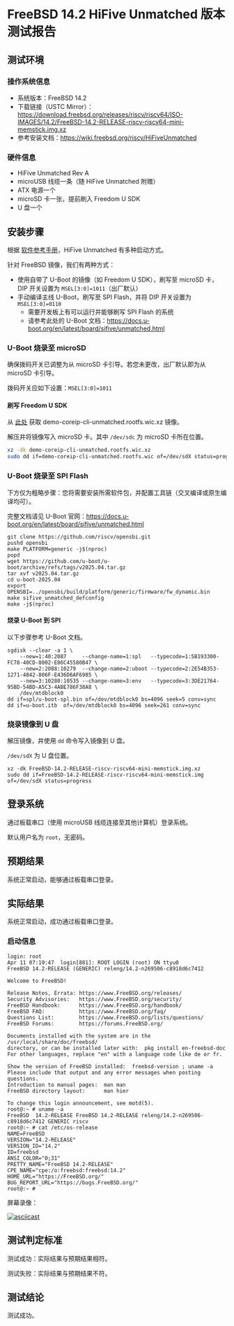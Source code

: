 # FreeBSD 14.2 HiFive Unmatched 版本测试报告

## 测试环境

### 操作系统信息

- 系统版本：FreeBSD 14.2
- 下载链接（USTC Mirror）：https://download.freebsd.org/releases/riscv/riscv64/ISO-IMAGES/14.2/FreeBSD-14.2-RELEASE-riscv-riscv64-mini-memstick.img.xz
- 参考安装文档：https://wiki.freebsd.org/riscv/HiFiveUnmatched

### 硬件信息

- HiFive Unmatched Rev A
- microUSB 线缆一条（随 HiFive Unmatched 附赠）
- ATX 电源一个
- microSD 卡一张，提前刷入 Freedom U SDK
- U 盘一个

## 安装步骤

根据 [软件参考手册](https://www.sifive.cn/document-file/hifive-unmatched-software-reference-manual)，HiFive Unmatched 有多种启动方式。

针对 FreeBSD 镜像，我们有两种方式：
- 使用自带了 U-Boot 的镜像（如 Freedom U SDK），刷写至 microSD 卡，DIP 开关设置为 `MSEL[3:0]=1011`（出厂默认）
- 手动编译主线 U-Boot，刷写至 SPI Flash，并将 DIP 开关设置为 `MSEL[3:0]=0110`
    - 需要开发板上有可以运行并能够刷写 SPI Flash 的系统
    - 请参考此处的 U-Boot 文档：https://docs.u-boot.org/en/latest/board/sifive/unmatched.html

### U-Boot 烧录至 microSD

确保拨码开关已调整为从 microSD 卡引导。若您未更改，出厂默认即为从 microSD 卡引导。

拨码开关应如下设置：`MSEL[3:0]=1011`

#### 刷写 Freedom U SDK

从 [此处](https://github.com/sifive/freedom-u-sdk/releases/latest) 获取 demo-coreip-cli-unmatched.rootfs.wic.xz 镜像。

解压并将镜像写入 microSD 卡。其中 `/dev/sdc` 为 microSD 卡所在位置。

```bash
xz -dk demo-coreip-cli-unmatched.rootfs.wic.xz
sudo dd if=demo-coreip-cli-unmatched.rootfs.wic of=/dev/sdX status=progress
```

### U-Boot 烧录至 SPI Flash

下方仅为粗略步骤：您将需要安装所需软件包，并配置工具链（交叉编译或原生编译均可）。

完整文档请见 U-Boot 官网：https://docs.u-boot.org/en/latest/board/sifive/unmatched.html

```shell
git clone https://github.com/riscv/opensbi.git
pushd opensbi
make PLATFORM=generic -j$(nproc)
popd
wget https://github.com/u-boot/u-boot/archive/refs/tags/v2025.04.tar.gz
tar xvf v2025.04.tar.gz
cd u-boot-2025.04
export OPENSBI=../opensbi/build/platform/generic/firmware/fw_dynamic.bin
make sifive_unmatched_defconfig
make -j$(nproc)
```

#### 烧录 U-Boot 到 SPI

以下步骤参考 U-Boot 文档。

```shell
sgdisk --clear -a 1 \
    --new=1:40:2087     --change-name=1:spl   --typecode=1:5B193300-FC78-40CD-8002-E86C45580B47 \
    --new=2:2088:10279  --change-name=2:uboot --typecode=2:2E54B353-1271-4842-806F-E436D6AF6985 \
    --new=3:10280:10535 --change-name=3:env   --typecode=3:3DE21764-95BD-54BD-A5C3-4ABE786F38A8 \
    /dev/mtdblock0
dd if=spl/u-boot-spl.bin of=/dev/mtdblock0 bs=4096 seek=5 conv=sync
dd if=u-boot.itb  of=/dev/mtdblock0 bs=4096 seek=261 conv=sync
```

### 烧录镜像到 U 盘

解压镜像，并使用 `dd` 命令写入镜像到 U 盘。

`/dev/sdX` 为 U 盘位置。

```shell
xz -dk FreeBSD-14.2-RELEASE-riscv-riscv64-mini-memstick.img.xz
sudo dd if=FreeBSD-14.2-RELEASE-riscv-riscv64-mini-memstick.img of=/dev/sdX status=progress
```

## 登录系统

通过板载串口（使用 microUSB 线缆连接至其他计算机）登录系统。

默认用户名为 `root`，无密码。

## 预期结果

系统正常启动，能够通过板载串口登录。

## 实际结果

系统正常启动，成功通过板载串口登录。

### 启动信息

```log
login: root
Apr 11 07:19:47  login[881]: ROOT LOGIN (root) ON ttyu0
FreeBSD 14.2-RELEASE (GENERIC) releng/14.2-n269506-c8918d6c7412

Welcome to FreeBSD!

Release Notes, Errata: https://www.FreeBSD.org/releases/
Security Advisories:   https://www.FreeBSD.org/security/
FreeBSD Handbook:      https://www.FreeBSD.org/handbook/
FreeBSD FAQ:           https://www.FreeBSD.org/faq/
Questions List:        https://www.FreeBSD.org/lists/questions/
FreeBSD Forums:        https://forums.FreeBSD.org/

Documents installed with the system are in the /usr/local/share/doc/freebsd/
directory, or can be installed later with:  pkg install en-freebsd-doc
For other languages, replace "en" with a language code like de or fr.

Show the version of FreeBSD installed:  freebsd-version ; uname -a
Please include that output and any error messages when posting questions.
Introduction to manual pages:  man man
FreeBSD directory layout:      man hier

To change this login announcement, see motd(5).
root@:~ # uname -a
FreeBSD  14.2-RELEASE FreeBSD 14.2-RELEASE releng/14.2-n269506-c8918d6c7412 GENERIC riscv
root@:~ # cat /etc/os-release
NAME=FreeBSD
VERSION="14.2-RELEASE"
VERSION_ID="14.2"
ID=freebsd
ANSI_COLOR="0;31"
PRETTY_NAME="FreeBSD 14.2-RELEASE"
CPE_NAME="cpe:/o:freebsd:freebsd:14.2"
HOME_URL="https://FreeBSD.org/"
BUG_REPORT_URL="https://bugs.FreeBSD.org/"
root@:~ # 
```

屏幕录像：

[![asciicast](https://asciinema.org/a/5dxQalniYzBi2YWpozwhs4jdv.svg)](https://asciinema.org/a/5dxQalniYzBi2YWpozwhs4jdv)

## 测试判定标准

测试成功：实际结果与预期结果相符。

测试失败：实际结果与预期结果不符。

## 测试结论

测试成功。